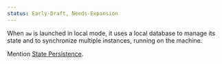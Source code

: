 ```yaml
---
status: Early-Draft, Needs-Expansion
---
```


When `aw` is launched in local mode, it uses a local database to manage its state and to synchronize multiple instances, running on the machine.

Mention [State Persistence](State%20Persistence.md).
